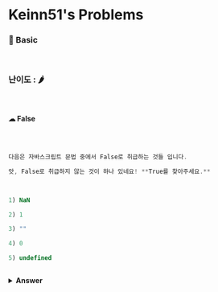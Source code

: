 # Keinn51's Problems



### 🎁 Basic



<br>



### 난이도 : 🌶



<br>



#### ☁︎ False



```javascript



다음은 자바스크립트 문법 중에서 False로 취급하는 것들 입니다.

앗, False로 취급하지 않는 것이 하나 있네요! **True를 찾아주세요.**



1) NaN

2) 1

3) ""

4) 0

5) undefined



````



<details><summary><b>Answer</b></summary>

<p>

```javascript



2



=> 숫자 1은 true를 나타낸다.



````



 </p>

 </details>

 <br>

 <br>

